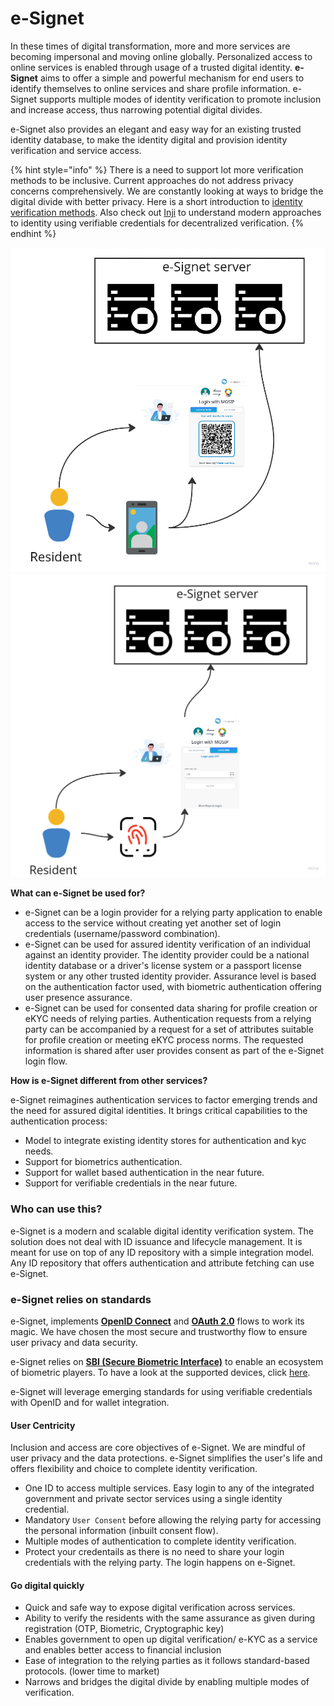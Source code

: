 # e-Signet

In these times of digital transformation, more and more services are becoming impersonal and moving online globally. Personalized access to online services is enabled through usage of a trusted digital identity. **e-Signet** aims to offer a simple and powerful mechanism for end users to identify themselves to online services and share profile information. e-Signet supports multiple modes of identity verification to promote inclusion and increase access, thus narrowing potential digital divides.

e-Signet also provides an elegant and easy way for an existing trusted identity database, to make the identity digital and provision identity verification and service access. 

{% hint style="info" %}
There is a need to support lot more verification methods to be inclusive. Current approaches do not address privacy concerns comprehensively. We are constantly looking at ways to bridge the digital divide with better privacy. Here is a short introduction to [identity verification methods](identity-verification). Also check out [Inji](https://app.gitbook.com/s/4EyCrLbFom7vj7UcMIUZ/modules/mobile-application) to understand modern approaches to identity using verifiable credentials for decentralized verification.
{% endhint %}


![](.gitbook/assets/e-signet-qr.jpg) ![](.gitbook/assets/e-signet-bio.jpg)

**What can e-Signet be used for?**

* e-Signet can be a login provider for a relying party application to enable access to the service without creating yet another set of login credentials (username/password combination).
* e-Signet can be used for assured identity verification of an individual against an identity provider. The identity provider could be a national identity database or a driver's license system or a passport license system or any other trusted identity provider. Assurance level is based on the authentication factor used, with biometric authentication offering user presence assurance.
* e-Signet can be used for consented data sharing for profile creation or eKYC needs of relying parties. Authentication requests from a relying party can be accompanied by a request for a set of attributes suitable for profile creation or meeting eKYC process norms. The requested information is shared after user provides consent as part of the e-Signet login flow.

**How is e-Signet different from other services?**

e-Signet reimagines authentication services to factor emerging trends and the need for assured digital identities. It brings critical capabilities to the authentication process:
* Model to integrate existing identity stores for authentication and kyc needs.
* Support for biometrics authentication.
* Support for wallet based authentication in the near future.
* Support for verifiable credentials in the near future.


### Who can use this?

e-Signet is a modern and scalable digital identity verification system. The solution does not deal with ID issuance and lifecycle management. It is meant for use on top of any ID repository with a simple integration model. Any ID repository that offers authentication and attribute fetching can use e-Signet.

### e-Signet relies on standards

e-Signet, implements [**OpenID Connect**](https://openid.net/connect/) and [**OAuth 2.0**](https://oauth.net/2/) flows to work its magic. We have chosen the most secure and trustworthy flow to ensure user privacy and data security.

e-Signet relies on [**SBI (Secure Biometric Interface)**](https://standards.ieee.org/ieee/3167/10925/) to enable an ecosystem of biometric players. To have a look at the supported devices, click [here](https://docs.mosip.io/1.2.0/biometrics/biometric-devices).

e-Signet will leverage emerging standards for using verifiable credentials with OpenID and for wallet integration.

#### User Centricity

Inclusion and access are core objectives of e-Signet. We are mindful of user privacy and the data protections. e-Signet simplifies the user's life and offers flexibility and choice to complete identity verification.

* One ID to access multiple services. Easy login to any of the integrated government and private sector services using a single identity credential.
* Mandatory `User Consent` before allowing the relying party for accessing the personal information (inbuilt consent flow).
* Multiple modes of authentication to complete identity verification.
* Protect your credentails as there is no need to share your login credentials with the relying party. The login happens on e-Signet.

#### Go digital quickly

* Quick and safe way to expose digital verification across services.
* Ability to verify the residents with the same assurance as given during registration (OTP, Biometric, Cryptographic key)
* Enables government to open up digital verification/ e-KYC as a service and enables better access to financial inclusion
* Ease of integration to the relying parties as it follows standard-based protocols. (lower time to market)
* Narrows and bridges the digital divide by enabling multiple modes of verification.

